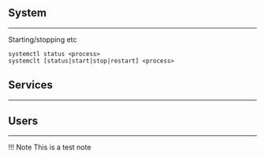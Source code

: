 ## System
---

Starting/stopping etc

```
systemctl status <process>
systemclt [status|start|stop|restart] <process>
```


## Services
---

## Users
---


!!! Note
This is a test note
